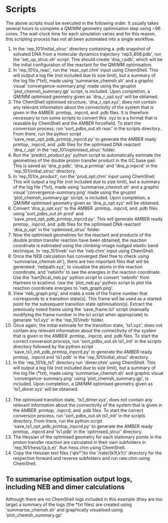 # Scripts

The above scripts must be executed in the following order. It usually takes several hours to complete a QM/MM geometry optimisation step using ~96 cores. The wall-clock time for each simulation varies and for this reason, this scripting process has not all been automated into a single workflow.</p>

1. In the 'rep\_101/initial\_struc' directory containing a .pdb snapshot of solvated DNA from a molecular dynamics trajectory 'rep3\_808.pdb', run the 'set\_up\_struc.sh' script. This should create 'dna\_r.pdb', which will be the initial configuration of the reactant for the QM/MM optimisation.</br>
2. In 'rep\_101/a\_reac', run the 'reac\_opt.chm' input using ChemShell. This will output a log file (not included due to size limit), but a summary of the log file (\*txt), made using 'summarise\_chemsh.sh' and a graphic visual 'convergence-summary.png' made using the gnuplot 'plot\_chemsh\_summary.gp' script, is included. Upon completion, a QM/MM optimised geometry given as 'dna\_r\_opt.xyz' will be obtained.</br>
3. The ChemShell optimised structure, 'dna\_r\_opt.xyz', does not contain any relevant information about the connectivity of the system that is given in the AMBER .prmtop, .inpcrd, and .pdb files. It is therefore necessary to run some scripts to convert this .xyz to a a format that is reasable by ChemShell and the AMBER forcefield. To start the conversion process, run 'sort\_pdbs\_out.sh reac' in the scripts directory. From there, run the python script 'save\_reac\_opt\_pdb\_prmtop\_inpcrd.py' to generate the AMBER ready prmtop, .inpcrd, and .pdb files for the optimised DNA reactant 'dna\_r\_opt' in the 'rep\_101/optimised\_struc' folder.</br>
4. Run the 'predict\_product.py' python script to automatically estimate the geometries of the double proton transfer product in the GC base pair. This is saved as 'dna\_p.pdb', 'dna\_p.prmtop' and 'dna\_p.inpcrd' in the 'rep\_101/initial\_struc' directory.</br>
5. In 'rep\_101/e\_product', run the 'prod\_opt.chm' input using ChemShell. This will output a log file (not included due to size limit), but a summary of the log file (\*txt), made using 'summarise\_chemsh.sh' and a graphic visual 'convergence-summary.png' made using the gnuplot 'plot\_chemsh\_summary.gp' script, is included. Upon completion, a QM/MM optimised geometry given as 'dna\_p\_opt.xyz' will be obtained.</br>
6. Convert 'dna\_p\_opt.xyz' to the AMBER .prmtop, .inpcrd, and .pdb files using 'sort\_pdbs\_out.sh prod' and 'save\_prod\_opt\_pdb\_prmtop\_inpcrd.py'. This will generate  AMBER ready prmtop, .inpcrd, and .pdb files for the optimised DNA reactant 'dna\_p\_opt' in the 'optimised\_struc' folder.</br>
7. Now the optimised geometries for the reactant and products of the double proton transfer reaction have been obtained, the reaction coordinate is estimated using the climbing-image nudged elastic band technique. In 'rep\_101/neb' run the 'neb.chm' input using ChemShell.</br>
8. Once the NEB calculation has converged (feel free to check using 'summarise\_chemsh.sh'), there are two important files that will be generated: 'nebpath.xyz', to visualise the atoms in the reaction coordinate, and 'nebinfo' to see the energies in the reaction coordinate. Use the 'hart2kcal\_neb.py' python script to convert 'nebinfo' from Hartrees to kcal/mol. Use the 'plot\_neb.py' python script to plot the reaction coordinate energies to 'neb\_graph.png'.</br>
9. View 'neb\_graph.png', and make a note of the frame number that corresponds to a transition state(s). This frame will be used as a started point for the subsequent transition state optimisation(s). Extract the previously noted frame using the 'save\_frame.tcl' script (manually modifying the frame number in the tcl script when appropriate) to generate 'ts1.xyz' in the 'rep\_101/neb' folder.</br>
10. Once again, the initial estimate for the transition state, 'ts1.xyz', does not contain any relevant information about the connectivity of the system that is given in the AMBER .prmtop, .inpcrd, and .pdb files. To start the correct conversion process, run 'sort\_pdbs\_out.sh ts1\_init' in the scripts directory followed by the python script 'save\_ts1\_init\_pdb\_prmtop\_inpcrd.py' to generate the AMBER ready prmtop, .inpcrd and 'ts1.pdb' in the 'rep\_101/initial\_struc' directory.</br>
11. In the 'rep\_101/b\_ts1' directory run 'dimer.chm' using ChemShell. This will output a log file (not included due to size limit), but a summary of the log file (\*txt), made using 'summarise\_chemsh.sh' and graphic visual 'convergence-summary.png' using 'plot\_chemsh\_summary.gp', is included. Upon completion, a QM/MM optimised geometry given as 'ts1\_dimer.xyz' will be obtained.</br>.
11. The optimised transition state, 'ts1\_dimer.xyz', does not contain any relevant information about the connectivity of the system that is given in the AMBER .prmtop, .inpcrd, and .pdb files. To start the correct conversion process, run 'sort\_pdbs\_out.sh ts1\_init' in the scripts directory. From there, run the python script 'save\_ts1\_opt\_pdb\_prmtop\_inpcrd.py' to generate the AMBER ready prmtop, .inpcrd and 'ts1.pdb' in the 'optimised\_struc' directory.</br>
12. The Hessian of the optimised geometry for each stationary points in the proton transfer reaction are calculated in their own subfolders in 'rep\_101/hess/{a,b,e}'. Run hess.chm using ChemShell.</br>
13. Copy the Hessian text files ('qts\*')to the '/rate/{k1f,k1r}' directory for the respective forward and reverse subfolders and run rate.chm using ChemShell.</br>


## To summarise optimisation output logs, including NEB and dimer calculations
Although there are no ChemShell logs included in this example (they are too large) a summary of the logs (the \*txt files) are created using 'summarise\_chemsh.sh' and graphically visualised using 'plot\_chemsh\_summary.gp'
